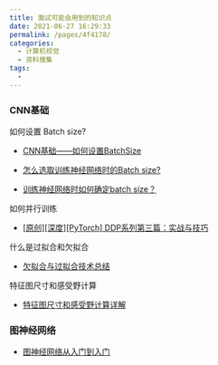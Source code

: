 ```yaml
---
title: 面试可能会用到的知识点
date: 2021-06-27 16:29:33
permalink: /pages/4f4178/
categories:
  - 计算机视觉
  - 资料搜集
tags:
  - 
---
```

### CNN基础

如何设置 Batch size?

- [CNN基础——如何设置BatchSize](https://juejin.cn/post/6977559002108395533)
- [怎么选取训练神经网络时的Batch size?](https://www.zhihu.com/question/61607442)

- [训练神经网络时如何确定batch size？](https://www.jiqizhixin.com/articles/2018-07-12-4)

如何并行训练

- [[原创][深度][PyTorch] DDP系列第三篇：实战与技巧](https://zhuanlan.zhihu.com/p/250471767)

什么是过拟合和欠拟合

- [欠拟合与过拟合技术总结](https://blog.csdn.net/KANG157/article/details/117913709)

特征图尺寸和感受野计算

- [特征图尺寸和感受野计算详解](https://zhuanlan.zhihu.com/p/56940729)

### 图神经网络

- [图神经网络从入门到入门](https://zhuanlan.zhihu.com/p/136521625)

